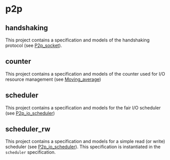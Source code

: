 # p2p

## handshaking

This project contains a specification and models of the handshaking protocol (see [P2p_socket](https://gitlab.com/tezos/tezos/-/blob/master/src/lib_p2p/p2p_socket.ml)).

## counter

This project contains a specification and models of the counter used for I/O resource management (see [Moving_average](https://gitlab.com/tezos/tezos/-/blob/master/src/lib_stdlib_unix/moving_average.ml))

## scheduler

This project contains a specification and models for the fair I/O scheduler (see [P2p_io_scheduler](https://gitlab.com/tezos/tezos/-/blob/master/src/lib_p2p/p2p_io_scheduler.ml))

## scheduler_rw

This project contains a specification and models for a simple read (or write) scheduler (see [P2p_io_scheduler](https://gitlab.com/tezos/tezos/-/blob/master/src/lib_p2p/p2p_io_scheduler.ml)). This specification is instantiated in the `scheduler` specification.
